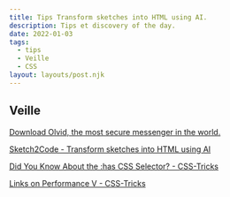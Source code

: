 ```yaml
---
title: Tips Transform sketches into HTML using AI.
description: Tips et discovery of the day.
date: 2022-01-03
tags:
  - tips
  - Veille
  - CSS
layout: layouts/post.njk
---
```


## Veille
[Download Olvid, the most secure messenger in the world.](https://olvid.io/)

[Sketch2Code - Transform sketches into HTML using AI](https://sketch2code.azurewebsites.net/)

[Did You Know About the :has CSS Selector? - CSS-Tricks](https://css-tricks.com/did-you-know-about-the-has-css-selector/)

[Links on Performance V - CSS-Tricks](https://css-tricks.com/links-on-performance-v/)